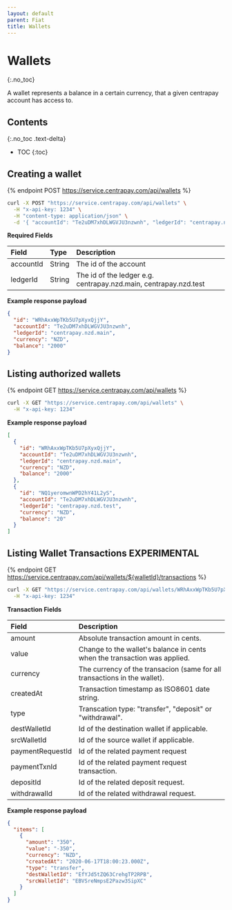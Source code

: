 ```yaml
---
layout: default
parent: Fiat
title: Wallets
---
```


# Wallets
{:.no_toc}

A wallet represents a balance in a certain currency, that a given centrapay
account has access to.

## Contents
{:.no_toc .text-delta}

* TOC
{:toc}


## Creating a wallet

{% endpoint POST https://service.centrapay.com/api/wallets %}

```sh
curl -X POST "https://service.centrapay.com/api/wallets" \
  -H "x-api-key: 1234" \
  -H "content-type: application/json" \
  -d '{ "accountId": "Te2uDM7xhDLWGVJU3nzwnh", "ledgerId": "centrapay.nzd.main" }'
```

**Required Fields**

| Field     | Type   | Description                                                      |
|:----------|:-------|:-----------------------------------------------------------------|
| accountId | String | The id of the account                                            |
| ledgerId  | String | The id of the ledger e.g. centrapay.nzd.main, centrapay.nzd.test |

**Example response payload**

```json
{
  "id": "WRhAxxWpTKb5U7pXyxQjjY",
  "accountId": "Te2uDM7xhDLWGVJU3nzwnh",
  "ledgerId": "centrapay.nzd.main",
  "currency": "NZD",
  "balance": "2000"
}
```

## Listing authorized wallets

{% endpoint GET https://service.centrapay.com/api/wallets %}

```sh
curl -X GET "https://service.centrapay.com/api/wallets" \
  -H "x-api-key: 1234"
```

**Example response payload**

```json
[
  {
    "id": "WRhAxxWpTKb5U7pXyxQjjY",
    "accountId": "Te2uDM7xhDLWGVJU3nzwnh",
    "ledgerId": "centrapay.nzd.main",
    "currency": "NZD",
    "balance": "2000"
  },
  {
    "id": "NQ1yeromwnWPD2hY41L2yS",
    "accountId": "Te2uDM7xhDLWGVJU3nzwnh",
    "ledgerId": "centrapay.nzd.test",
    "currency": "NZD",
    "balance": "20"
  }
]
```

## Listing Wallet Transactions **EXPERIMENTAL**

{% endpoint GET https://service.centrapay.com/api/wallets/${walletId}/transactions %}

```sh
curl -X GET "https://service.centrapay.com/api/wallets/WRhAxxWpTKb5U7pXyxQjjY/transactions" \
  -H "x-api-key: 1234"
```

**Transaction Fields**

| Field            | Description                                                               |
|:-----------------|:--------------------------------------------------------------------------|
| amount           | Absolute transaction amount in cents.                                     |
| value            | Change to the wallet's balance in cents when the transaction was applied. |
| currency         | The currency of the transacion (same for all transactions in the wallet). |
| createdAt        | Transaction timestamp as ISO8601 date string.                             |
| type             | Transcation type: "transfer", "deposit" or "withdrawal".                  |
| destWalletId     | Id of the destination wallet if applicable.                               |
| srcWalletId      | Id of the source wallet if applicable.                                    |
| paymentRequestId | Id of the related payment request                                         |
| paymentTxnId     | Id of the related payment request transaction.                            |
| depositId        | Id of the related deposit request.                                        |
| withdrawalId     | Id of the related withdrawal request.                                     |

**Example response payload**

```json
{
  "items": [
    {
      "amount": "350",
      "value": "-350",
      "currency": "NZD",
      "createdAt": "2020-06-17T18:00:23.000Z",
      "type": "transfer",
      "destWalletId": "EfYJd5tZQ63CrehgTP2RPB",
      "srcWalletId": "EBVSreNmpsE2Pazw3SipXC"
    }
  ]
}
```

